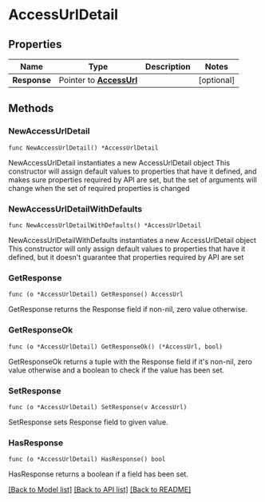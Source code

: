 # AccessUrlDetail

## Properties

Name | Type | Description | Notes
------------ | ------------- | ------------- | -------------
**Response** | Pointer to [**AccessUrl**](AccessUrl.md) |  | [optional] 

## Methods

### NewAccessUrlDetail

`func NewAccessUrlDetail() *AccessUrlDetail`

NewAccessUrlDetail instantiates a new AccessUrlDetail object
This constructor will assign default values to properties that have it defined,
and makes sure properties required by API are set, but the set of arguments
will change when the set of required properties is changed

### NewAccessUrlDetailWithDefaults

`func NewAccessUrlDetailWithDefaults() *AccessUrlDetail`

NewAccessUrlDetailWithDefaults instantiates a new AccessUrlDetail object
This constructor will only assign default values to properties that have it defined,
but it doesn't guarantee that properties required by API are set

### GetResponse

`func (o *AccessUrlDetail) GetResponse() AccessUrl`

GetResponse returns the Response field if non-nil, zero value otherwise.

### GetResponseOk

`func (o *AccessUrlDetail) GetResponseOk() (*AccessUrl, bool)`

GetResponseOk returns a tuple with the Response field if it's non-nil, zero value otherwise
and a boolean to check if the value has been set.

### SetResponse

`func (o *AccessUrlDetail) SetResponse(v AccessUrl)`

SetResponse sets Response field to given value.

### HasResponse

`func (o *AccessUrlDetail) HasResponse() bool`

HasResponse returns a boolean if a field has been set.


[[Back to Model list]](../README.md#documentation-for-models) [[Back to API list]](../README.md#documentation-for-api-endpoints) [[Back to README]](../README.md)



